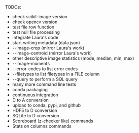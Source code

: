 TODOs:
- check scikit-image version
- check opencv version
- test file row function
- test null file processing
- integrate Laura's code
- start writing metadata (data.json)
- --image-crop (mirror Laura's work)
- --image-centroid (mirror Laura's work)
- other descriptive image statistics (mode, median, min, max)
- --image-moments 
- --error-codes to list error codes
- --filetypes to list filetypes in a FILE column
- --query to perform a SQL query
- many more command line tests
- conda packaging
- continuous integration
- D to A conversion
- upload to conda, pypi, and github
- HDF5 to D conversion
- SQLite to D conversion
- Scoreboard (z-checker like) commands
- Stats on columns commands
